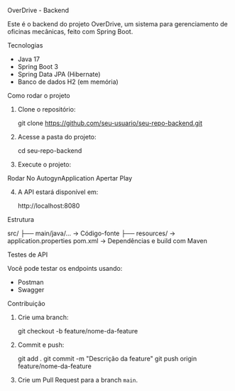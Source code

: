 OverDrive - Backend

Este é o backend do projeto OverDrive, um sistema para gerenciamento de oficinas mecânicas, feito com Spring Boot.

 Tecnologias

- Java 17
- Spring Boot 3
- Spring Data JPA (Hibernate)
- Banco de dados H2 (em memória)

 Como rodar o projeto

1. Clone o repositório:
   
   git clone https://github.com/seu-usuario/seu-repo-backend.git
   

2. Acesse a pasta do projeto:
   
   cd seu-repo-backend
   

3. Execute o projeto:
  
  Rodar No AutogynApplication 
  Apertar Play
  
  

4. A API estará disponível em:
   
   http://localhost:8080
  

 Estrutura

src/
├── main/java/...     → Código-fonte
├── resources/        → application.properties
pom.xml               → Dependências e build com Maven


 Testes de API

Você pode testar os endpoints usando:

- Postman
- Swagger 

 Contribuição

1. Crie uma branch:
   
   git checkout -b feature/nome-da-feature
   
2. Commit e push:
   
   git add .
   git commit -m "Descrição da feature"
   git push origin feature/nome-da-feature
   
3. Crie um Pull Request para a branch `main`.